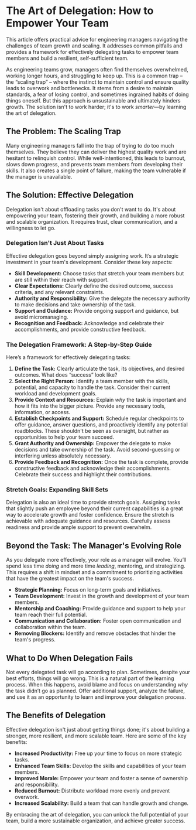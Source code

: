 # The Art of Delegation: How to Empower Your Team

This article offers practical advice for engineering managers navigating the challenges of team growth and scaling. It addresses common pitfalls and provides a framework for effectively delegating tasks to empower team members and build a resilient, self-sufficient team.

As engineering teams grow, managers often find themselves overwhelmed, working longer hours, and struggling to keep up. This is a common trap – the “scaling trap” – where the instinct to maintain control and ensure quality leads to overwork and bottlenecks. It stems from a desire to maintain standards, a fear of losing control, and sometimes ingrained habits of doing things oneself. But this approach is unsustainable and ultimately hinders growth. The solution isn't to work harder; it's to work *smarter*—by learning the art of delegation.

## The Problem: The Scaling Trap

Many engineering managers fall into the trap of trying to do too much themselves. They believe they can deliver the highest quality work and are hesitant to relinquish control. While well-intentioned, this leads to burnout, slows down progress, and prevents team members from developing their skills. It also creates a single point of failure, making the team vulnerable if the manager is unavailable.

## The Solution: Effective Delegation

Delegation isn't about offloading tasks you don't want to do. It's about empowering your team, fostering their growth, and building a more robust and scalable organization. It requires trust, clear communication, and a willingness to let go.

### Delegation Isn't Just About Tasks

Effective delegation goes beyond simply assigning work. It’s a strategic investment in your team's development. Consider these key aspects:

*   **Skill Development:** Choose tasks that stretch your team members but are still within their reach with support.
*   **Clear Expectations:** Clearly define the desired outcome, success criteria, and any relevant constraints.
*   **Authority and Responsibility:** Give the delegate the necessary authority to make decisions and take ownership of the task.
*   **Support and Guidance:** Provide ongoing support and guidance, but avoid micromanaging.
*   **Recognition and Feedback:** Acknowledge and celebrate their accomplishments, and provide constructive feedback.

### The Delegation Framework: A Step-by-Step Guide

Here’s a framework for effectively delegating tasks:

1.  **Define the Task:** Clearly articulate the task, its objectives, and desired outcomes. What does “success” look like?
2.  **Select the Right Person:** Identify a team member with the skills, potential, and capacity to handle the task. Consider their current workload and development goals.
3.  **Provide Context and Resources:** Explain *why* the task is important and how it fits into the bigger picture. Provide any necessary tools, information, or access.
4.  **Establish Checkpoints and Support:** Schedule regular checkpoints to offer guidance, answer questions, and proactively identify any potential roadblocks. These shouldn't be seen as oversight, but rather as opportunities to help your team succeed.
5.  **Grant Authority and Ownership:** Empower the delegate to make decisions and take ownership of the task. Avoid second-guessing or interfering unless absolutely necessary.
6.  **Provide Feedback and Recognition:** Once the task is complete, provide constructive feedback and acknowledge their accomplishments. Celebrate their success and highlight their contributions.

### Stretch Goals: Expanding Skill Sets 

Delegation is also an ideal time to provide stretch goals. Assigning tasks that slightly push an employee beyond their current capabilities is a great way to accelerate growth and foster confidence.  Ensure the stretch is achievable with adequate guidance and resources. Carefully assess readiness and provide ample support to prevent overwhelm.

## Beyond the Task: The Manager's Evolving Role

As you delegate more effectively, your role as a manager will evolve. You’ll spend less time *doing* and more time *leading*, mentoring, and strategizing. This requires a shift in mindset and a commitment to prioritizing activities that have the greatest impact on the team's success.

*   **Strategic Planning:** Focus on long-term goals and initiatives.
*   **Team Development:** Invest in the growth and development of your team members.
*   **Mentorship and Coaching:** Provide guidance and support to help your team reach their full potential.
*   **Communication and Collaboration:** Foster open communication and collaboration within the team.
*   **Removing Blockers:** Identify and remove obstacles that hinder the team's progress.

## What to Do When Delegation Fails

Not every delegated task will go according to plan. Sometimes, despite your best efforts, things will go wrong. This is a natural part of the learning process. When this happens, avoid blame and focus on understanding *why* the task didn’t go as planned. Offer additional support, analyze the failure, and use it as an opportunity to learn and improve your delegation process. 

## The Benefits of Delegation

Effective delegation isn't just about getting things done; it's about building a stronger, more resilient, and more scalable team. Here are some of the key benefits:

*   **Increased Productivity:** Free up your time to focus on more strategic tasks.
*   **Enhanced Team Skills:** Develop the skills and capabilities of your team members.
*   **Improved Morale:** Empower your team and foster a sense of ownership and responsibility.
*   **Reduced Burnout:** Distribute workload more evenly and prevent overwork.
*   **Increased Scalability:** Build a team that can handle growth and change.

By embracing the art of delegation, you can unlock the full potential of your team, build a more sustainable organization, and achieve greater success.